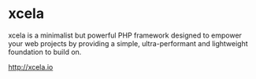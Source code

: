 # xcela

xcela is a minimalist but powerful PHP framework designed to empower your web projects by providing a simple, ultra-performant and lightweight foundation to build on.

http://xcela.io
